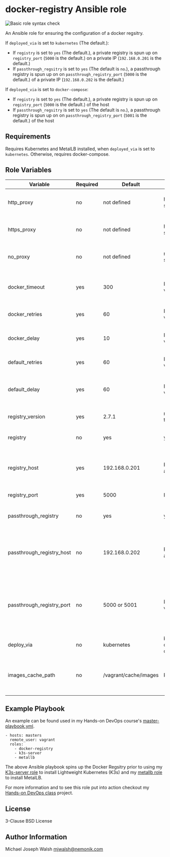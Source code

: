 # docker-registry Ansible role

![Basic role syntax check](https://github.com/nemonik/docker-registry-role/workflows/Basic%20role%20syntax%20check/badge.svg)

An Ansible role for ensuring the configuration of a docker regsitry.  

If `deployed_via` is set to `kubernetes` (The default.):
- If `registry` is set to `yes` (The default.), a private registry is spun up on `registry_port` (`5000` is the default.) on a private IP (`192.168.0.201` is the default.)
- If `passthrough_regsitry` is set to `yes` (The default is `no`.), a passthrough registry is spun up on on `passthrough_registry_port` (`5000` is the default.) of a private IP (`192.168.0.202` is the default.)

If `deployed_via` is set to `docker-compose`:
- If `registry` is set to `yes` (The default.), a private registry is spun up on `registry_port` (`5000` is the default.) of the host
- If `passthrough_regsitry` is set to `yes` (The default is `no`.), a passthrough registry is spun up on on `passthrough_registry_port` (`5001` is the default.) of the host

## Requirements

Requires Kubernetes and MetalLB installed, when `deployed_via` is set to `kubernetes`.  Otherwise, requires docker-compose.

## Role Variables

| Variable                  | Required | Default               | Choices                      | Comments                                                                                   |
|---------------------------|----------|-----------------------|------------------------------|--------------------------------------------------------------------------------------------|
| http_proxy                | no       | not defined           | http proxy setting           | Patches registry image for http_proxy                                                      |
| https_proxy               | no       | not defined           | https proxy setting          | Patches registry image for https_proxy                                                     |
| no_proxy                  | no       | not defined           | no_proxy setting             | Patches registry image for no_proxy                                                        |
| docker_timeout            | yes      | 300                   | Integer value                | Number of seconds before docker pull timeout                                               |
| docker_retries            | yes      | 60                    | Integer value                | Number of tries for docker pull                                                            |
| docker_delay              | yes      | 10                    | Integer value                | Delay in seconds between pull retries                                                      |
| default_retries           | yes      | 60                    | Integer value                | Default number of retries                                                                  |
| default_delay             | yes      | 60                    | Integer value                | Default delay in seconds between retries                                                   |
| registry_version          | yes      | 2.7.1                 | matches tag                  | Docker registry version                                                                    |
| registry                  | no       | yes                   | yes or no                    | spin up a private regsitry                                                                 |
| registry_host             | yes      | 192.168.0.201         | Private IP address           | IP address of the registry, if deployed via Kubernetes                                     |
| registry_port             | yes      | 5000                  | Integer                      | Port for the registry                                                                      |
| passthrough_registry      | no       | yes                   | yes or no                    | Also, create a passthrough registry                                                        |
| passthrough_registry_host | no       | 192.168.0.202         | Private IP address           | Use this ip if deployed via Kubernetes otherwise use the IP of the host                    |
| passthrough_registry_port | no       | 5000 or 5001          | Integer value                | Port for passthrough registry. 5001, if via docker-compose. Otherwise 5000, if Kuberenetes |
| deploy_via                | no       | kubernetes            | kubernetes or docker-compose | how to spin up                                                                             |
| images_cache_path         | no       | /vagrant/cache/images | Path                         | Path to folder used to cache saved Docker images                                           |

## Example Playbook

An example can be found used in my Hands-on DevOps course's [master-playbook.yml](https://github.com/nemonik/hands-on-DevOps/blob/master/ansible/master-playbook.yml).

```
- hosts: masters
  remote_user: vagrant
  roles:
    - docker-registry
    - k3s-server
    - metallb
```

The above Ansible playbook spins up the Docker Regsitry prior to using my [K3s-server role](https://github.com/nemonik/k3s-server-role) to install Lightweight Kubernetes (K3s) and my [metallb role](https://github.com/nemonik/metallb-role) to install MetalLB.

For more information and to see this role put into action checkout my [Hands-on DevOps class](https://github.com/nemonik/hands-on-DevOps) project.

## License

3-Clause BSD License

## Author Information

Michael Joseph Walsh <mjwalsh@nemonik.com>
